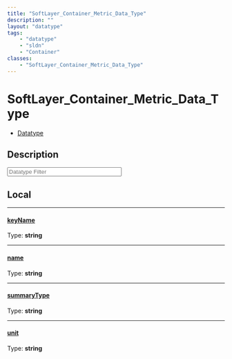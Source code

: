 ```yaml
---
title: "SoftLayer_Container_Metric_Data_Type"
description: ""
layout: "datatype"
tags:
    - "datatype"
    - "sldn"
    - "Container"
classes:
    - "SoftLayer_Container_Metric_Data_Type"
---
```


# SoftLayer_Container_Metric_Data_Type
<div id='service-datatype'>
    <ul id='sldn-reference-tabs'>
        <li id='datatype'> <a href='/reference/datatypes/SoftLayer_Container_Metric_Data_Type' >Datatype</a></li>
    </ul>
</div>

## Description 








<!-- Filer BEGIN -->
<div class="view-filters">
        <div class="clearfix">
            <div class="search-input-box">
                <input placeholder="Datatype Filter" onkeyup="titleSearch(inputId='prop-input', divId='properties', elementClass='prop-row')" 
                    type="text" id="prop-input" value="" size="30" maxlength="128" class="form-text">
            </div>
        </div>
</div>
<!-- Filer END -->

<div id="properties" class="content">
<div id="localProperties" class="prop-content" >

## Local
<div class="prop-row">

-----
[keyName]: #keyname
#### [keyName]
  
<span class="type-label">Type: </span>**string**  



</div>
<div class="prop-row">

-----
[name]: #name
#### [name]
  
<span class="type-label">Type: </span>**string**  



</div>
<div class="prop-row">

-----
[summaryType]: #summarytype
#### [summaryType]
  
<span class="type-label">Type: </span>**string**  



</div>
<div class="prop-row">

-----
[unit]: #unit
#### [unit]
  
<span class="type-label">Type: </span>**string**  



</div>
</div>
<!-- LOCAL PROPERTY END -->

</div>


